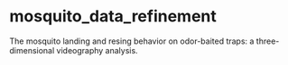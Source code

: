 # mosquito_data_refinement
The mosquito landing and resing behavior on odor-baited traps: a three-dimensional videography analysis.
